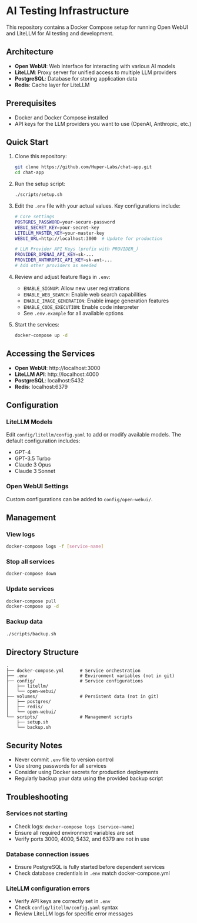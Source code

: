# AI Testing Infrastructure

This repository contains a Docker Compose setup for running Open WebUI and LiteLLM for AI testing and development.

## Architecture

- **Open WebUI**: Web interface for interacting with various AI models
- **LiteLLM**: Proxy server for unified access to multiple LLM providers
- **PostgreSQL**: Database for storing application data
- **Redis**: Cache layer for LiteLLM

## Prerequisites

- Docker and Docker Compose installed
- API keys for the LLM providers you want to use (OpenAI, Anthropic, etc.)

## Quick Start

1. Clone this repository:
   ```bash
   git clone https://github.com/Huper-Labs/chat-app.git
   cd chat-app
   ```

2. Run the setup script:
   ```bash
   ./scripts/setup.sh
   ```

3. Edit the `.env` file with your actual values. Key configurations include:
   ```bash
   # Core settings
   POSTGRES_PASSWORD=your-secure-password
   WEBUI_SECRET_KEY=your-secret-key
   LITELLM_MASTER_KEY=your-master-key
   WEBUI_URL=http://localhost:3000  # Update for production
   
   # LLM Provider API Keys (prefix with PROVIDER_)
   PROVIDER_OPENAI_API_KEY=sk-...
   PROVIDER_ANTHROPIC_API_KEY=sk-ant-...
   # Add other providers as needed
   ```

4. Review and adjust feature flags in `.env`:
   - `ENABLE_SIGNUP`: Allow new user registrations
   - `ENABLE_WEB_SEARCH`: Enable web search capabilities
   - `ENABLE_IMAGE_GENERATION`: Enable image generation features
   - `ENABLE_CODE_EXECUTION`: Enable code interpreter
   - See `.env.example` for all available options

5. Start the services:
   ```bash
   docker-compose up -d
   ```

## Accessing the Services

- **Open WebUI**: http://localhost:3000
- **LiteLLM API**: http://localhost:4000
- **PostgreSQL**: localhost:5432
- **Redis**: localhost:6379

## Configuration

### LiteLLM Models

Edit `config/litellm/config.yaml` to add or modify available models. The default configuration includes:
- GPT-4
- GPT-3.5 Turbo
- Claude 3 Opus
- Claude 3 Sonnet

### Open WebUI Settings

Custom configurations can be added to `config/open-webui/`.

## Management

### View logs
```bash
docker-compose logs -f [service-name]
```

### Stop all services
```bash
docker-compose down
```

### Update services
```bash
docker-compose pull
docker-compose up -d
```

### Backup data
```bash
./scripts/backup.sh
```

## Directory Structure

```
.
├── docker-compose.yml      # Service orchestration
├── .env                    # Environment variables (not in git)
├── config/                 # Service configurations
│   ├── litellm/
│   └── open-webui/
├── volumes/                # Persistent data (not in git)
│   ├── postgres/
│   ├── redis/
│   └── open-webui/
└── scripts/                # Management scripts
    ├── setup.sh
    └── backup.sh
```

## Security Notes

- Never commit `.env` file to version control
- Use strong passwords for all services
- Consider using Docker secrets for production deployments
- Regularly backup your data using the provided backup script

## Troubleshooting

### Services not starting
- Check logs: `docker-compose logs [service-name]`
- Ensure all required environment variables are set
- Verify ports 3000, 4000, 5432, and 6379 are not in use

### Database connection issues
- Ensure PostgreSQL is fully started before dependent services
- Check database credentials in `.env` match docker-compose.yml

### LiteLLM configuration errors
- Verify API keys are correctly set in `.env`
- Check `config/litellm/config.yaml` syntax
- Review LiteLLM logs for specific error messages